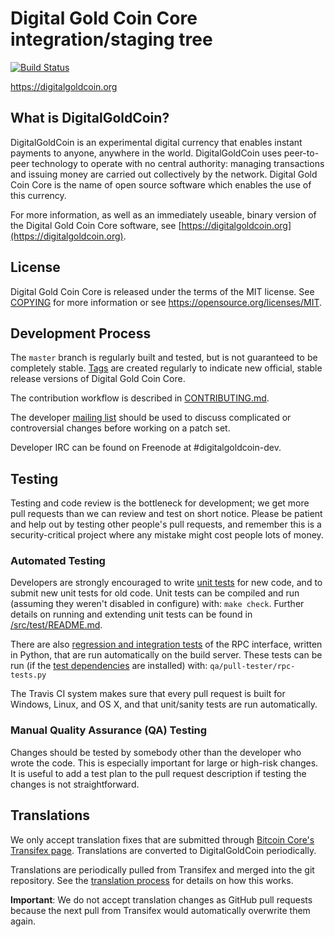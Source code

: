 Digital Gold Coin Core integration/staging tree
=====================================

[![Build Status](https://travis-ci.org/digitalgoldcoin-project/digitalgoldcoin.svg?branch=master)](https://travis-ci.org/digitalgoldcoin-project/digitalgoldcoin)

https://digitalgoldcoin.org

What is DigitalGoldCoin?
----------------

DigitalGoldCoin is an experimental digital currency that enables instant payments to
anyone, anywhere in the world. DigitalGoldCoin uses peer-to-peer technology to operate
with no central authority: managing transactions and issuing money are carried
out collectively by the network. Digital Gold Coin Core is the name of open source
software which enables the use of this currency.

For more information, as well as an immediately useable, binary version of
the Digital Gold Coin Core software, see [https://digitalgoldcoin.org](https://digitalgoldcoin.org).

License
-------

Digital Gold Coin Core is released under the terms of the MIT license. See [COPYING](COPYING) for more
information or see https://opensource.org/licenses/MIT.

Development Process
-------------------

The `master` branch is regularly built and tested, but is not guaranteed to be
completely stable. [Tags](https://github.com/digitalgoldcoin-project/digitalgoldcoin/tags) are created
regularly to indicate new official, stable release versions of Digital Gold Coin Core.

The contribution workflow is described in [CONTRIBUTING.md](CONTRIBUTING.md).

The developer [mailing list](https://groups.google.com/forum/#!forum/digitalgoldcoin-dev)
should be used to discuss complicated or controversial changes before working
on a patch set.

Developer IRC can be found on Freenode at #digitalgoldcoin-dev.

Testing
-------

Testing and code review is the bottleneck for development; we get more pull
requests than we can review and test on short notice. Please be patient and help out by testing
other people's pull requests, and remember this is a security-critical project where any mistake might cost people
lots of money.

### Automated Testing

Developers are strongly encouraged to write [unit tests](src/test/README.md) for new code, and to
submit new unit tests for old code. Unit tests can be compiled and run
(assuming they weren't disabled in configure) with: `make check`. Further details on running
and extending unit tests can be found in [/src/test/README.md](/src/test/README.md).

There are also [regression and integration tests](/qa) of the RPC interface, written
in Python, that are run automatically on the build server.
These tests can be run (if the [test dependencies](/qa) are installed) with: `qa/pull-tester/rpc-tests.py`

The Travis CI system makes sure that every pull request is built for Windows, Linux, and OS X, and that unit/sanity tests are run automatically.

### Manual Quality Assurance (QA) Testing

Changes should be tested by somebody other than the developer who wrote the
code. This is especially important for large or high-risk changes. It is useful
to add a test plan to the pull request description if testing the changes is
not straightforward.

Translations
------------

We only accept translation fixes that are submitted through [Bitcoin Core's Transifex page](https://www.transifex.com/projects/p/bitcoin/).
Translations are converted to DigitalGoldCoin periodically.

Translations are periodically pulled from Transifex and merged into the git repository. See the
[translation process](doc/translation_process.md) for details on how this works.

**Important**: We do not accept translation changes as GitHub pull requests because the next
pull from Transifex would automatically overwrite them again.